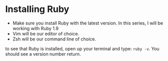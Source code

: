 Installing Ruby
===============

- Make sure you install Ruby with the latest version. In this series, I will be
  working with Ruby 1.9
- Vim will be our editor of choice.
- Zsh will be our command line of choice.

to see that Ruby is installed, open up your terminal and type: `ruby -v`. You
should see a version number return.
